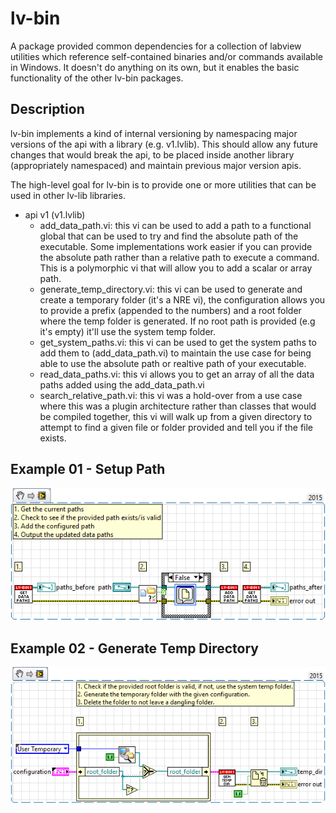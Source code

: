 # lv-bin

A package provided common dependencies for a collection of labview utilities which reference self-contained binaries and/or commands available in Windows. It doesn't do anything on its own, but it enables the basic functionality of the other lv-bin packages.

## Description

lv-bin implements a kind of internal versioning by namespacing major versions of the api with a library (e.g. v1.lvlib). This should allow any future changes that would break the api, to be placed inside another library (appropriately namespaced) and maintain previous major version apis.

The high-level goal for lv-bin is to provide one or more utilities that can be used in other lv-lib libraries.

* api v1 (v1.lvlib)
  * add_data_path.vi: this vi can be used to add a path to a functional global that can be used to try and find the absolute path of the executable. Some implementations work easier if you can provide the absolute path rather than a relative path to execute a command. This is a polymorphic vi that will allow you to add a scalar or array path.
  * generate_temp_directory.vi: this vi can be used to generate and create a temporary folder (it's a NRE vi), the configuration allows you to provide a prefix (appended to the numbers) and a root folder where the temp folder is generated. If no root path is provided (e.g it's empty) it'll use the system temp folder.
  * get_system_paths.vi: this vi can be used to get the system paths to add them to (add_data_path.vi) to maintain the use case for being able to use the absolute path or realtive path of your executable.
  * read_data_paths.vi: this vi allows you to get an array of all the data paths added using the add_data_path.vi
  * search_relative_path.vi: this vi was a hold-over from a use case where this was a plugin architecture rather than classes that would be compiled together, this vi will walk up from a given directory to attempt to find a given file or folder provided and tell you if the file exists.

## Example 01 - Setup Path

![v1.lvlib:examples/example_01_setup_path.vi](../../doc/lv-bin/v1_example_01_setup_path.png "Setup Path Block Diagram")

## Example 02 - Generate Temp Directory

![v1.lvlib:examples/example_02_generate_temp_directory.vi](../../doc/lv-bin/v1_example_02_generate_temp_directory.png "Generate Temp Directory Block Diagram")
